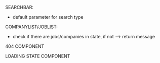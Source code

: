 SEARCHBAR:

- default parameter for search type

COMPANYLIST/JOBLIST:

- check if there are jobs/companies in state, if not --> return message

404 COMPONENT

LOADING STATE COMPONENT
